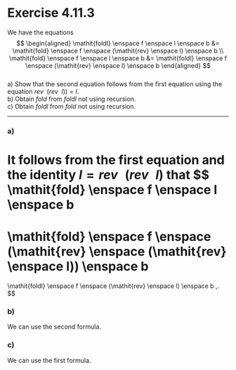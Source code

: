 # Exercise 4.11.3
We have the equations
$$
  \begin{aligned}
    \mathit{foldl} \enspace f \enspace l \enspace b
    &=
    \mathit{fold} \enspace f \enspace (\mathit{rev} \enspace l) \enspace b
    \\
    \mathit{fold} \enspace f \enspace l \enspace b
    &=
    \mathit{foldl} \enspace f \enspace (\mathit{rev} \enspace l) \enspace b
  \end{aligned}
$$  
a) Show that the second equation follows from the first equation using
the equation $\mathit{rev} \enspace (\mathit{rev} \enspace l)) = l$.  
b) Obtain $\mathit{fold}$ from $\mathit{foldl}$ not using recursion.  
c) Obtain $\mathit{foldl}$ from $\mathit{fold}$ not using recursion.

---

### a)

It follows from the first equation and the identity $l = \mathit{rev} \enspace (\mathit{rev} \enspace l)$ that
$$
  \mathit{fold} \enspace f \enspace l \enspace b
  =
  \mathit{fold} \enspace f \enspace (\mathit{rev} \enspace (\mathit{rev} \enspace l)) \enspace b
  =
  \mathit{foldl} \enspace f \enspace (\mathit{rev} \enspace l) \enspace b \,.
$$

### b)

We can use the second formula.

### c)

We can use the first formula.
